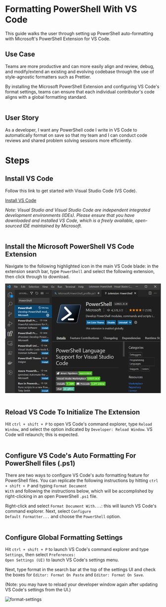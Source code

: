 # Formatting PowerShell With VS Code

This guide walks the user through setting up PowerShell auto-formatting with Microsoft's PowerShell Extension for VS Code.

## Use Case

Teams are more productive and can more easily align and review, debug, and modify/extend an existing and evolving codebase through the use of style-agnostic formatters such as Prettier.

By installing the Microsoft PowerShell Extension and configuring VS Code's format settings, teams can ensure that each individual contributor's code aligns with a global formatting standard.
<br/><br/>

## User Story

As a developer, I want any PowerShell code I write in VS Code to automatically format on save so that my team and I can conduct code reviews and shared problem solving sessions more efficiently.

# Steps

## Install VS Code

Follow this link to get started with Visual Studio Code (VS Code).

[Install VS Code](https://code.visualstudio.com/Download)

<em>Note: Visual Studio and Visual Studio Code are independent integrated development environments (IDEs). Please ensure that you have downloaded and installed VS Code, which is a freely available, open-sourced IDE maintained by Microsoft.</em>
<br/><br/>

## Install the Microsoft PowerShell VS Code Extension

Navigate to the following highlighted icon in the main VS Code blade: in the extension search bar, type <code>PowerShell</code> and select the following extension, then click through to download.

<img src="./assets/01-powershell-extension-installation.png" alt="powershell-extension-installation" />
<br/><br/>

## Reload VS Code To Initialize The Extension

Hit <code>ctrl + shift + P</code> to open VS Code's command explorer, type <code>Reload Window</code>, and select the option indicated by <code>Developer: Reload Window</code>. VS Code will relaunch; this is expected.
<br/><br/>

## Configure VS Code's Auto Formatting For PowerShell files (.ps1)

There are two ways to configure VS Code's auto formatting feature for PowerShell files. You can replicate the following instructions by hitting <code>ctrl + shift + P</code> and typing <code>Format Document With</code> and following the instructions below, which will be accomplished by right-clicking in an open PowerShell <code>.ps1</code> file.

Right-click and select <code>Format Document With...</code>: this will launch VS Code's command explorer. Next, select <code>Configure Default Formatter...</code> and choose the <code>PowerShell</code> option.
<br/><br/>

## Configure Global Formatting Settings

Hit <code>ctrl + shift + P</code> to launch VS Code's command explorer and type <code>Settings</code>, then select <code>Preferences: Open Settings (UI)</code> to launch VS Code's settings menu.

Next, type format in the search bar at the top of the settings UI and check the boxes for <code>Editor: Format On Paste</code> and <code>Editor: Format On Save</code>.

(Note: you may have to reload your developer window again after updating VS Code's settings from the UI.)

<image src="./assets/02-format-settings.png" alt="format-settings"/>
